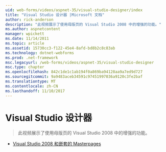 ```yaml
---
uid: web-forms/videos/aspnet-35/visual-studio-designer/index
title: "Visual Studio 设计器 |Microsoft 文档"
author: rick-anderson
description: "此视频展示了使用母版页的 Visual Studio 2008 中的增强的功能。"
ms.author: aspnetcontent
manager: wpickett
ms.date: 11/14/2011
ms.topic: article
ms.assetid: 15730cc3-f122-45e4-8afd-bd8b2c8c83ab
ms.technology: dotnet-webforms
ms.prod: .net-framework
msc.legacyurl: /web-forms/videos/aspnet-35/visual-studio-designer
msc.type: chapter
ms.openlocfilehash: 842c1de1c1ab194f0a869ba94128aa9a7ed9d727
ms.sourcegitcommit: 9a9483aceb34591c97451997036a9120c3fe2baf
ms.translationtype: MT
ms.contentlocale: zh-CN
ms.lasthandoff: 11/10/2017
---
```

<a name="visual-studio-designer"></a>Visual Studio 设计器
====================
> 此视频展示了使用母版页的 Visual Studio 2008 中的增强的功能。


- [Visual Studio 2008 和嵌套的 Masterpages](visual-studio-2008-and-nested-masterpages.md)
